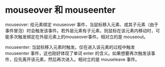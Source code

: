 # mouseover 和 mouseenter

mouseover: 给元素绑定 mouseover 事件，当鼠标移入元素、或其子元素（由于事件冒泡）时会触发该事件。若外层元素有子元素，则鼠标在该元素内移动时，可能多次触发绑定在外层元素上的mouseover事件。相对立的是 mouseout。

mouseenter: 当鼠标移入元素时触发。仅在进入该元素的过程中触发 mouseenter 事件，这也刚好体现了单词 enter 的含义。如果想要再次触发该事件，应先离开该元素，然后再次进入。相对立的是 mouseleave 事件。